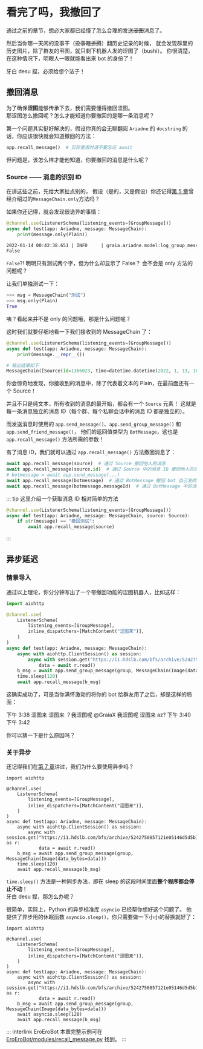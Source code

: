 # 看完了吗，我撤回了

通过之前的章节，想必大家都已经懂了怎么合理的发送~~涩图~~消息了。

然后当你哪一天闲的没事干（~~没事瞎折腾~~）翻历史记录的时候，
就会发现群里的历史图片，除了群友的弔图，就只剩下机器人发的涩图了（bushi）。
你很清楚，在这种情况下，明眼人一眼就能看出来 bot 的身份了！

牙白 desu 捏，必须给想个法子！

## 撤回消息

为了确保**涩图**能够传承下去，我们需要懂得撤回涩图。  
那涩图怎么撤回呢？怎么才能知道你要撤回的是哪一条消息呢？

第一个问题其实挺好解决的，假设你真的会无聊翻阅 `Ariadne` 的 `docstring` 的话，你应该很快就会知道撤回的方法：

```python
app.recall_message()  # 实际使用时请不要忘记 await
```

但问题是，该怎么样才能他知道，你要撤回的消息是什么呢？

### Source —— 消息的识别 ID

在讲这些之前，先给大家扯点别的，
假设（是的，又是假设）你还记得[第 5 章](./message_chain.md#_如何操作-messagechain)曾经介绍过的`MessageChain.only`方法吗？

如果你还记得，就会发现很诡异的事情：

```python
@channel.use(ListenerSchema(listening_events=[GroupMessage]))
async def test(app: Ariadne, message: MessageChain):
    print(message.only(Plain))
```

```txt
2022-01-14 00:42:38.651 | INFO     | graia.ariadne.model:log_group_message:106 - 114514: [GraiaCommunity(1919810)] GraiaX(10086) -> '测试'
False
```

`False`?! 明明只有测试两个字，但为什么却显示了 False？
会不会是 only 方法的问题呢？

让我们单独测试一下：

```python
>>> msg = MessageChain("测试")
>>> msg.only(Plain)
True
```

咦？看起来并不是 only 的问题哦，那是什么问题呢？

这时我们就要仔细地看一下我们接收到的 MessageChain 了：

```python
@channel.use(ListenerSchema(listening_events=[GroupMessage]))
async def test(app: Ariadne, message: MessageChain):
    print(message.__repr__())
```

```python
# 输出结果如下
MessageChain([Source(id=1366023, time=datetime.datetime(2022, 1, 13, 16, 42, 38, tzinfo=datetime.timezone.utc)), Plain(text='测试')])
```

你会惊奇地发现，你接收到的消息中，除了代表着文本的 Plain，在最前面还有一个 Source！

并且不只是纯文本，所有收到的消息的最开始，都会有一个 `Source` 元素！
这就是每一条消息独立的消息 ID（每个群、每个私聊会话中的消息 ID 都是独立的）。

而发送消息时使用的 `app.send_message()`、`app.send_group_message()` 和 `app.send_friend_message()`，
他们的返回值类型为 `BotMessage`，这也是 `app.recall_message()` 方法所需的参数！

有了消息 ID，我们就可以通过 `app.recall_message()` 方法撤回消息了：

```python
await app.recall_message(source)  # 通过 Source 撤回他人的消息
await app.recall_message(source.id)  # 通过 Source 中的消息 ID 撤回他人的消息
# botmessage = await app.send_message(...)
await app.recall_message(botmessage)  # 通过 BotMessage 撤回 bot 自己发的消息
await app.recall_message(botmessage.messageId)  # 通过 BotMessage 中的消息 ID 撤回 bot 自己发的消息
```

::: tip
这里介绍一个获取消息 ID 相对简单的方法

```python
@channel.use(ListenerSchema(listening_events=[GroupMessage]))
async def test(app: Ariadne, message: MessageChain, source: Source):
    if str(message) == "撤回测试":
        await app.recall_message(source)
```

:::

## 异步延迟

### 情景导入

通过以上理论，你分分钟写出了一个带撤回功能的涩图机器人，比如这样：

```python
import aiohttp

@channel.use(
    ListenerSchema(
        listening_events=[GroupMessage],
        inline_dispatchers=[MatchContent("涩图来")],
    )
)
async def test(app: Ariadne, message: MessageChain):
    async with aiohttp.ClientSession() as session:
        async with session.get("https://i1.hdslb.com/bfs/archive/5242750857121e05146d5d5b13a47a2a6dd36e98.jpg") as r:
            data = await r.read()
    b_msg = await app.send_group_message(group, MessageChain(Image(data_bytes=data)))
    time.sleep(120)
    await app.recall_message(b_msg)
```

这确实成功了，可是当你满怀激动的将你的 bot 给群友用了之后，却是这样的局面：

<ChatWindow title="Graia Framework Community">
  <ChatToast>下午 3:38</ChatToast>
  <ChatMsg name="群菜鸮" avatar="http://q1.qlogo.cn/g?b=qq&nk=2948531755&s=640">涩图来</ChatMsg>
  <ChatImg name="EroEroBot" avatar="/avatar/ero.webp" src="/images/guide/ero_pic_1.webp"></ChatImg>
  <ChatMsg name="群菜鸡" avatar="http://q1.qlogo.cn/g?b=qq&nk=1450069615&s=640">涩图来</ChatMsg>
  <ChatMsg name="群菜鸡" avatar="http://q1.qlogo.cn/g?b=qq&nk=1450069615&s=640">？我涩图呢</ChatMsg>
  <ChatMsg name="群菜鸡" avatar="http://q1.qlogo.cn/g?b=qq&nk=1450069615&s=640"><a>@GraiaX</a> 我涩图呢</ChatMsg>
  <ChatMsg name="GraiaX" onright>涩图来</ChatMsg>
  <ChatMsg name="GraiaX" onright>az?</ChatMsg>
  <ChatToast>下午 3:40</ChatToast>
  <ChatImg name="EroEroBot" avatar="/avatar/ero.webp" src="/images/guide/ero_pic_2.webp"></ChatImg>
  <ChatToast>下午 3:42</ChatToast>
  <ChatImg name="EroEroBot" avatar="/avatar/ero.webp" src="/images/guide/ero_pic_3.webp"></ChatImg>
</ChatWindow>

你可以猜一下是什么原因吗？

### 关于异步

还记得我们在[第 7 章](./image_from_internet.html#为啥要用-aiohttp)讲过，我们为什么要使用异步吗？

```python{16}
import aiohttp

@channel.use(
    ListenerSchema(
        listening_events=[GroupMessage],
        inline_dispatchers=[MatchContent("涩图来")],
    )
)
async def test(app: Ariadne, message: MessageChain):
    async with aiohttp.ClientSession() as session:
        async with session.get("https://i1.hdslb.com/bfs/archive/5242750857121e05146d5d5b13a47a2a6dd36e98.jpg") as r:
            data = await r.read()
    b_msg = await app.send_group_message(group, MessageChain(Image(data_bytes=data)))
    time.sleep(120)
    await app.recall_message(b_msg)
```

`time.sleep()` 方法是一种同步办法，即在 sleep 的这段时间里面**整个程序都会停止不动**！  
牙白 desu 捏，那怎么办呢？

很简单，实际上，Python 的异步标准库 `asyncio` 已经帮你想好这个问题了。
他提供了异步用的休眠函数 `asyncio.sleep()`，你只需要做一下小小的替换就好了：

```python{16}
import aiohttp

@channel.use(
    ListenerSchema(
        listening_events=[GroupMessage],
        inline_dispatchers=[MatchContent("涩图来")],
    )
)
async def test(app: Ariadne, message: MessageChain):
    async with aiohttp.ClientSession() as session:
        async with session.get("https://i1.hdslb.com/bfs/archive/5242750857121e05146d5d5b13a47a2a6dd36e98.jpg") as r:
            data = await r.read()
    b_msg = await app.send_group_message(group, MessageChain(Image(data_bytes=data)))
    await asyncio.sleep(120)
    await app.recall_message(b_msg)
```

::: interlink EroEroBot
本章完整示例可在 [EroEroBot/modules/recall_message.py](https://github.com/GraiaCommunity/EroEroBot/blob/master/modules/recall_message.py) 找到。
:::
